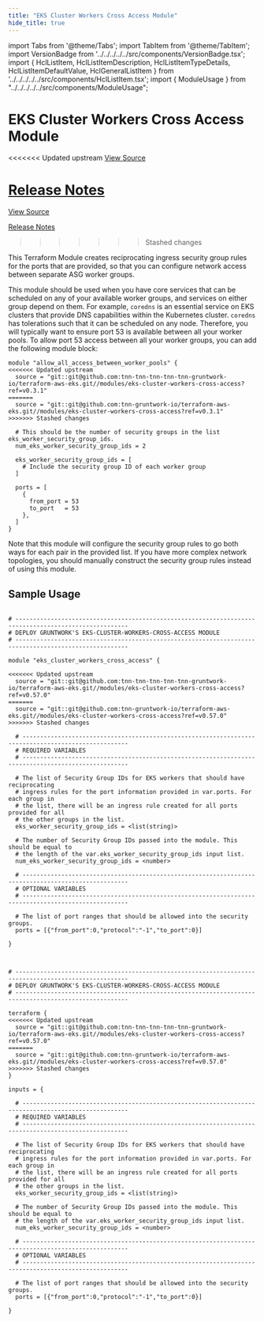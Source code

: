 ```yaml
---
title: "EKS Cluster Workers Cross Access Module"
hide_title: true
---
```


import Tabs from '@theme/Tabs';
import TabItem from '@theme/TabItem';
import VersionBadge from '../../../../../src/components/VersionBadge.tsx';
import { HclListItem, HclListItemDescription, HclListItemTypeDetails, HclListItemDefaultValue, HclGeneralListItem } from '../../../../../src/components/HclListItem.tsx';
import { ModuleUsage } from "../../../../../src/components/ModuleUsage";

<VersionBadge repoTitle="Amazon EKS" version="0.57.0" lastModifiedVersion="0.53.0"/>

# EKS Cluster Workers Cross Access Module

<<<<<<< Updated upstream
<a href="https://github.com/tnn-tnn-tnn-tnn-tnn-gruntwork-io/terraform-aws-eks/tree/v0.57.0/modules/eks-cluster-workers-cross-access" className="link-button" title="View the source code for this module in GitHub.">View Source</a>

<a href="https://github.com/tnn-tnn-tnn-tnn-tnn-gruntwork-io/terraform-aws-eks/releases/tag/v0.53.0" className="link-button" title="Release notes for only versions which impacted this module.">Release Notes</a>
=======
<a href="https://github.com/tnn-gruntwork-io/terraform-aws-eks/tree/v0.57.0/modules/eks-cluster-workers-cross-access" className="link-button" title="View the source code for this module in GitHub.">View Source</a>

<a href="https://github.com/tnn-gruntwork-io/terraform-aws-eks/releases/tag/v0.53.0" className="link-button" title="Release notes for only versions which impacted this module.">Release Notes</a>
>>>>>>> Stashed changes

This Terraform Module creates reciprocating ingress security group rules for the ports that are provided, so that you
can configure network access between separate ASG worker groups.

This module should be used when you have core services that can be scheduled on any of your available worker groups, and
services on either group depend on them. For example, `coredns` is an essential service on EKS clusters that provide DNS
capabilities within the Kubernetes cluster. `coredns` has tolerations such that it can be scheduled on any node.
Therefore, you will typically want to ensure port 53 is available between all your worker pools. To allow port 53 access
between all your worker groups, you can add the following module block:

```hcl
module "allow_all_access_between_worker_pools" {
<<<<<<< Updated upstream
  source = "git::git@github.com:tnn-tnn-tnn-tnn-tnn-gruntwork-io/terraform-aws-eks.git//modules/eks-cluster-workers-cross-access?ref=v0.3.1"
=======
  source = "git::git@github.com:tnn-gruntwork-io/terraform-aws-eks.git//modules/eks-cluster-workers-cross-access?ref=v0.3.1"
>>>>>>> Stashed changes

  # This should be the number of security groups in the list eks_worker_security_group_ids.
  num_eks_worker_security_group_ids = 2

  eks_worker_security_group_ids = [
    # Include the security group ID of each worker group
  ]

  ports = [
    {
      from_port = 53
      to_port   = 53
    },
  ]
}
```

Note that this module will configure the security group rules to go both ways for each pair in the provided list. If you
have more complex network topologies, you should manually construct the security group rules instead of using this
module.

## Sample Usage

<Tabs>
<TabItem value="terraform" label="Terraform" default>

```hcl title="main.tf"

# ------------------------------------------------------------------------------------------------------
# DEPLOY GRUNTWORK'S EKS-CLUSTER-WORKERS-CROSS-ACCESS MODULE
# ------------------------------------------------------------------------------------------------------

module "eks_cluster_workers_cross_access" {

<<<<<<< Updated upstream
  source = "git::git@github.com:tnn-tnn-tnn-tnn-tnn-gruntwork-io/terraform-aws-eks.git//modules/eks-cluster-workers-cross-access?ref=v0.57.0"
=======
  source = "git::git@github.com:tnn-gruntwork-io/terraform-aws-eks.git//modules/eks-cluster-workers-cross-access?ref=v0.57.0"
>>>>>>> Stashed changes

  # ----------------------------------------------------------------------------------------------------
  # REQUIRED VARIABLES
  # ----------------------------------------------------------------------------------------------------

  # The list of Security Group IDs for EKS workers that should have reciprocating
  # ingress rules for the port information provided in var.ports. For each group in
  # the list, there will be an ingress rule created for all ports provided for all
  # the other groups in the list.
  eks_worker_security_group_ids = <list(string)>

  # The number of Security Group IDs passed into the module. This should be equal to
  # the length of the var.eks_worker_security_group_ids input list.
  num_eks_worker_security_group_ids = <number>

  # ----------------------------------------------------------------------------------------------------
  # OPTIONAL VARIABLES
  # ----------------------------------------------------------------------------------------------------

  # The list of port ranges that should be allowed into the security groups.
  ports = [{"from_port":0,"protocol":"-1","to_port":0}]

}


```

</TabItem>
<TabItem value="terragrunt" label="Terragrunt" default>

```hcl title="terragrunt.hcl"

# ------------------------------------------------------------------------------------------------------
# DEPLOY GRUNTWORK'S EKS-CLUSTER-WORKERS-CROSS-ACCESS MODULE
# ------------------------------------------------------------------------------------------------------

terraform {
<<<<<<< Updated upstream
  source = "git::git@github.com:tnn-tnn-tnn-tnn-tnn-gruntwork-io/terraform-aws-eks.git//modules/eks-cluster-workers-cross-access?ref=v0.57.0"
=======
  source = "git::git@github.com:tnn-gruntwork-io/terraform-aws-eks.git//modules/eks-cluster-workers-cross-access?ref=v0.57.0"
>>>>>>> Stashed changes
}

inputs = {

  # ----------------------------------------------------------------------------------------------------
  # REQUIRED VARIABLES
  # ----------------------------------------------------------------------------------------------------

  # The list of Security Group IDs for EKS workers that should have reciprocating
  # ingress rules for the port information provided in var.ports. For each group in
  # the list, there will be an ingress rule created for all ports provided for all
  # the other groups in the list.
  eks_worker_security_group_ids = <list(string)>

  # The number of Security Group IDs passed into the module. This should be equal to
  # the length of the var.eks_worker_security_group_ids input list.
  num_eks_worker_security_group_ids = <number>

  # ----------------------------------------------------------------------------------------------------
  # OPTIONAL VARIABLES
  # ----------------------------------------------------------------------------------------------------

  # The list of port ranges that should be allowed into the security groups.
  ports = [{"from_port":0,"protocol":"-1","to_port":0}]

}


```

</TabItem>
</Tabs>


<!-- ##DOCS-SOURCER-START
{
  "originalSources": [
<<<<<<< Updated upstream
    "https://github.com/tnn-tnn-tnn-tnn-tnn-gruntwork-io/terraform-aws-eks/tree/v0.57.0/modules/eks-cluster-workers-cross-access/readme.md",
    "https://github.com/tnn-tnn-tnn-tnn-tnn-gruntwork-io/terraform-aws-eks/tree/v0.57.0/modules/eks-cluster-workers-cross-access/variables.tf",
    "https://github.com/tnn-tnn-tnn-tnn-tnn-gruntwork-io/terraform-aws-eks/tree/v0.57.0/modules/eks-cluster-workers-cross-access/outputs.tf"
=======
    "https://github.com/tnn-gruntwork-io/terraform-aws-eks/tree/v0.57.0/modules/eks-cluster-workers-cross-access/readme.md",
    "https://github.com/tnn-gruntwork-io/terraform-aws-eks/tree/v0.57.0/modules/eks-cluster-workers-cross-access/variables.tf",
    "https://github.com/tnn-gruntwork-io/terraform-aws-eks/tree/v0.57.0/modules/eks-cluster-workers-cross-access/outputs.tf"
>>>>>>> Stashed changes
  ],
  "sourcePlugin": "module-catalog-api",
  "hash": "bfb9b2c08b0a65fc91b180b8c61661be"
}
##DOCS-SOURCER-END -->
